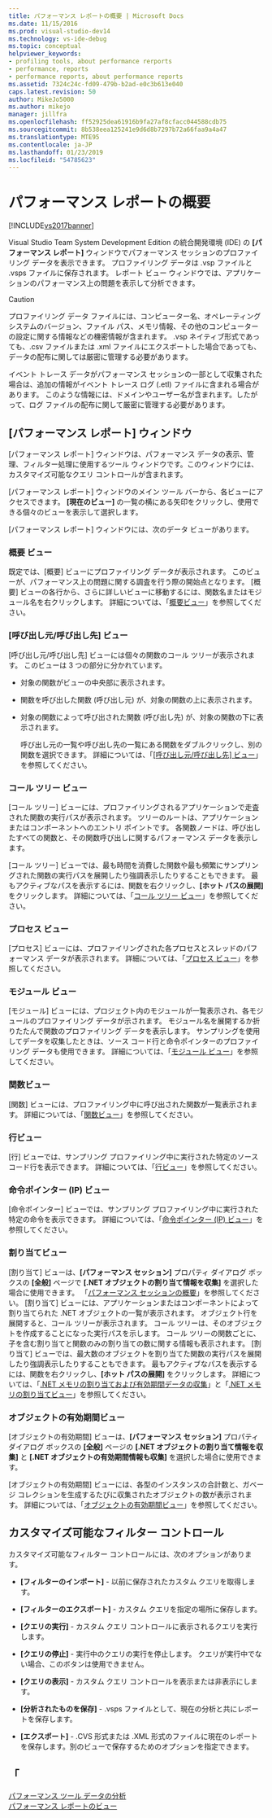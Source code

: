 ```yaml
---
title: パフォーマンス レポートの概要 | Microsoft Docs
ms.date: 11/15/2016
ms.prod: visual-studio-dev14
ms.technology: vs-ide-debug
ms.topic: conceptual
helpviewer_keywords:
- profiling tools, about performance rerports
- performance, reports
- performance reports, about performance reports
ms.assetid: 7324c24c-fd09-479b-b2ad-e0c3b613e040
caps.latest.revision: 50
author: MikeJo5000
ms.author: mikejo
manager: jillfra
ms.openlocfilehash: ff52925dea61916b9fa27af8cfacc044588cdb75
ms.sourcegitcommit: 8b538eea125241e9d6d8b7297b72a66faa9a4a47
ms.translationtype: MTE95
ms.contentlocale: ja-JP
ms.lasthandoff: 01/23/2019
ms.locfileid: "54785623"
---
```

# <a name="performance-report-overview"></a>パフォーマンス レポートの概要
[!INCLUDE[vs2017banner](../includes/vs2017banner.md)]

Visual Studio Team System Development Edition の統合開発環境 (IDE) の **[パフォーマンス レポート]** ウィンドウでパフォーマンス セッションのプロファイリング データを表示できます。 プロファイリング データは .vsp ファイルと .vsps ファイルに保存されます。 レポート ビュー ウィンドウでは、アプリケーションのパフォーマンス上の問題を表示して分析できます。  
  
> [!CAUTION]
>  プロファイリング データ ファイルには、コンピューター名、オペレーティング システムのバージョン、ファイル パス、メモリ情報、その他のコンピューターの設定に関する情報などの機密情報が含まれます。 .vsp ネイティブ形式であっても、.csv ファイルまたは .xml ファイルにエクスポートした場合であっても、データの配布に関しては厳密に管理する必要があります。  
>   
>  イベント トレース データがパフォーマンス セッションの一部として収集された場合は、追加の情報がイベント トレース ログ (.etl) ファイルに含まれる場合があります。 このような情報には、ドメインやユーザー名が含まれます。したがって、ログ ファイルの配布に関して厳密に管理する必要があります。  
  
## <a name="performance-report-window"></a>[パフォーマンス レポート] ウィンドウ  
 [パフォーマンス レポート] ウィンドウは、パフォーマンス データの表示、管理、フィルター処理に使用するツール ウィンドウです。このウィンドウには、カスタマイズ可能なクエリ コントロールが含まれます。  
  
 [パフォーマンス レポート] ウィンドウのメイン ツール バーから、各ビューにアクセスできます。 **[現在のビュー]** の一覧の横にある矢印をクリックし、使用できる個々のビューを表示して選択します。  
  
 [パフォーマンス レポート] ウィンドウには、次のデータ ビューがあります。  
  
### <a name="summary-view"></a>概要 ビュー  
 既定では、[概要] ビューにプロファイリング データが表示されます。 このビューが、パフォーマンス上の問題に関する調査を行う際の開始点となります。 [概要] ビューの各行から、さらに詳しいビューに移動するには、関数名またはモジュール名を右クリックします。 詳細については、「[概要ビュー](../profiling/summary-view.md)」を参照してください。  
  
### <a name="callercallee-view"></a>[呼び出し元/呼び出し先] ビュー  
 [呼び出し元/呼び出し先] ビューには個々の関数のコール ツリーが表示されます。 このビューは 3 つの部分に分かれています。  
  
- 対象の関数がビューの中央部に表示されます。  
  
- 関数を呼び出した関数 (呼び出し元) が、対象の関数の上に表示されます。  
  
- 対象の関数によって呼び出された関数 (呼び出し先) が、対象の関数の下に表示されます。  
  
  呼び出し元の一覧や呼び出し先の一覧にある関数をダブルクリックし、別の関数を選択できます。 詳細については、「[[呼び出し元/呼び出し先] ビュー](../profiling/caller-callee-view.md)」を参照してください。  
  
### <a name="call-tree-view"></a>コール ツリー ビュー  
 [コール ツリー] ビューには、プロファイリングされるアプリケーションで走査された関数の実行パスが表示されます。 ツリーのルートは、アプリケーションまたはコンポーネントへのエントリ ポイントです。 各関数ノードは、呼び出したすべての関数と、その関数呼び出しに関するパフォーマンス データを表示します。  
  
 [コール ツリー] ビューでは、最も時間を消費した関数や最も頻繁にサンプリングされた関数の実行パスを展開したり強調表示したりすることもできます。 最もアクティブなパスを表示するには、関数を右クリックし、**[ホット パスの展開]** をクリックします。 詳細については、「[コール ツリー ビュー](../profiling/call-tree-view.md)」を参照してください。  
  
### <a name="process-view"></a>プロセス ビュー  
 [プロセス] ビューには、プロファイリングされた各プロセスとスレッドのパフォーマンス データが表示されます。 詳細については、「[プロセス ビュー](../profiling/process-view.md)」を参照してください。  
  
### <a name="modules-view"></a>モジュール ビュー  
 [モジュール] ビューには、プロジェクト内のモジュールが一覧表示され、各モジュールのプロファイリング データが示されます。 モジュール名を展開するか折りたたんで関数のプロファイリング データを表示します。 サンプリングを使用してデータを収集したときは、ソース コード行と命令ポインターのプロファイリング データも使用できます。 詳細については、「[モジュール ビュー](../profiling/modules-view.md)」を参照してください。  
  
### <a name="functions-view"></a>関数ビュー  
 [関数] ビューには、プロファイリング中に呼び出された関数が一覧表示されます。 詳細については、「[関数ビュー](../profiling/functions-view.md)」を参照してください。  
  
### <a name="line-view"></a>行ビュー  
 [行] ビューでは、サンプリング プロファイリング中に実行された特定のソース コード行を表示できます。 詳細については、「[行ビュー](../profiling/lines-view.md)」を参照してください。  
  
### <a name="instruction-pointer-ip-view"></a>命令ポインター (IP) ビュー  
 [命令ポインター] ビューでは、サンプリング プロファイリング中に実行された特定の命令を表示できます。 詳細については、「[命令ポインター (IP) ビュー](../profiling/instruction-pointers-ips-view.md)」を参照してください。  
  
### <a name="allocation-view"></a>割り当てビュー  
 [割り当て] ビューは、**[パフォーマンス セッション]** プロパティ ダイアログ ボックスの **[全般]** ページで **[.NET オブジェクトの割り当て情報を収集]** を選択した場合に使用できます。 「[パフォーマンス セッションの概要](../profiling/performance-session-overview.md)」を参照してください。 [割り当て] ビューには、アプリケーションまたはコンポーネントによって割り当てられた .NET オブジェクトの一覧が表示されます。 オブジェクト行を展開すると、コール ツリーが表示されます。 コール ツリーは、そのオブジェクトを作成することになった実行パスを示します。 コール ツリーの関数ごとに、子を含む割り当てと関数のみの割り当ての数に関する情報も表示されます。 [割り当て] ビューでは、最大数のオブジェクトを割り当てた関数の実行パスを展開したり強調表示したりすることもできます。 最もアクティブなパスを表示するには、関数を右クリックし、**[ホット パスの展開]** をクリックします。 詳細については、「[.NET メモリの割り当ておよび有効期間データの収集](../profiling/collecting-dotnet-memory-allocation-and-lifetime-data.md)」と「[.NET メモリの割り当てビュー](../profiling/dotnet-memory-allocations-view.md)」を参照してください。  
  
### <a name="objects-lifetime-view"></a>オブジェクトの有効期間ビュー  
 [オブジェクトの有効期間] ビューは、**[パフォーマンス セッション]** プロパティ ダイアログ ボックスの **[全般]** ページの **[.NET オブジェクトの割り当て情報を収集]** と **[.NET オブジェクトの有効期間情報も収集]** を選択した場合に使用できます。  
  
 [オブジェクトの有効期間] ビューには、各型のインスタンスの合計数と、ガベージ コレクションを生成するたびに収集されたオブジェクトの数が表示されます。 詳細については、「[オブジェクトの有効期間ビュー](../profiling/object-lifetime-view.md)」を参照してください。  
  
## <a name="customizable-filter-control"></a>カスタマイズ可能なフィルター コントロール  
 カスタマイズ可能なフィルター コントロールには、次のオプションがあります。  
  
-   **[フィルターのインポート]** - 以前に保存されたカスタム クエリを取得します。  
  
-   **[フィルターのエクスポート]** - カスタム クエリを指定の場所に保存します。  
  
-   **[クエリの実行]** - カスタム クエリ コントロールに表示されるクエリを実行します。  
  
-   **[クエリの停止]** - 実行中のクエリの実行を停止します。 クエリが実行中でない場合、このボタンは使用できません。  
  
-   **[クエリの表示]** - カスタム クエリ コントロールを表示または非表示にします。  
  
-   **[分析されたものを保存]** - .vsps ファイルとして、現在の分析と共にレポートを保存します。  
  
-   **[エクスポート]** - .CVS 形式または .XML 形式のファイルに現在のレポートを保存します。別のビューで保存するためのオプションを指定できます。  
  
## <a name="see-also"></a>「  
 [パフォーマンス ツール データの分析](../profiling/analyzing-performance-tools-data.md)   
 [パフォーマンス レポートのビュー](../profiling/performance-report-views.md)

